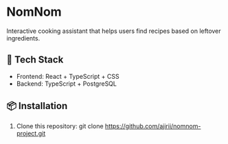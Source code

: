 # NomNom
Interactive cooking assistant that helps users find recipes based on leftover ingredients.

## 🚀 Tech Stack
- Frontend: React + TypeScript + CSS
- Backend: TypeScript + PostgreSQL

## 📦 Installation
1. Clone this repository:
git clone https://github.com/ajirii/nomnom-project.git
